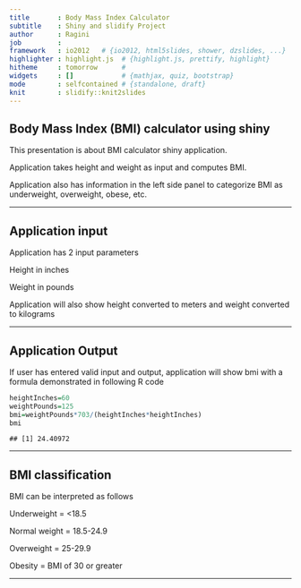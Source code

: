 ```yaml
---
title       : Body Mass Index Calculator
subtitle    : Shiny and slidify Project
author      : Ragini
job         : 
framework   : io2012   # {io2012, html5slides, shower, dzslides, ...}
highlighter : highlight.js  # {highlight.js, prettify, highlight}
hitheme     : tomorrow      # 
widgets     : []            # {mathjax, quiz, bootstrap}
mode        : selfcontained # {standalone, draft}
knit        : slidify::knit2slides
---
```


## Body Mass Index (BMI) calculator using shiny

This presentation is about BMI calculator shiny application. 

Application takes height and weight as input and computes BMI.

Application also has information in the left side panel to categorize BMI as underweight, overweight, obese, etc.

--- 

## Application input

Application has 2 input parameters

Height in inches

Weight in pounds

Application will also show height converted to meters and weight converted to kilograms 

---

## Application Output

If user has entered valid input and output, application will show bmi with a formula demonstrated in following R code


```r
heightInches=60
weightPounds=125
bmi=weightPounds*703/(heightInches*heightInches)
bmi
```

```
## [1] 24.40972
```


---

## BMI classification

BMI can be interpreted as follows

Underweight = <18.5

Normal weight = 18.5-24.9

Overweight = 25-29.9

Obesity = BMI of 30 or greater

---


